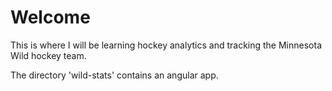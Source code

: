 # Welcome

This is where I will be learning hockey analytics and tracking the Minnesota Wild hockey team.

The directory 'wild-stats' contains an angular app.
